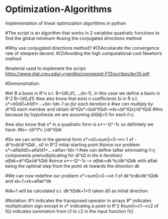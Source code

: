 # Optimization-Algorithms
Implementation of linear optimization algorithms in python

#The script is an algorithm that works in 2 variables quadratic functions to find the global minimum
#using the conjugated directions method

#Why use conjugated directions method?
#(1)Accelarate the convergence rate of steepest decent.
#(2)Avoiding the high computational cost Newton’s method

#material used to implement the script: https://www.stat.cmu.edu/~ryantibs/convexopt-F13/scribes/lec10.pdf

#Demonstration:

#let B a basis in R^n s.t. B={d0,d1,...,dn-1}, in this case we define a basis in R^2 B={d0,d1}
#we also know that exist n coefficients bi in R s.t. x*=b0*d0+b1*d1+...+bn-1*dn-1 so for each iteration k
#we can multiply by di^t*Q each member and obtain di^t*Q*x*=bi*di^t*Q*di-->bi=(di^t*Q*x*)/di^tQdi
#this because by hypothesis we are assuming di*Q*dj=0 for each i!=j

#we also know that x* in a quadratic form is x*=-Q^-1c so definitely we have:
#bi=-(di^t*c )/di^tQdi

#So we can write in the general form x*=x0+sum|i=0-->n-1 of -di^t*c*di/di^t*Q*di , x0 in R^2 initial starting point
#since our problem x*=alfa0d0+alfa1d1+...+alfan-1dn-1
#we can define (after eliminating i!=j components premultiplicating for di^t*Q in the k iteration) alfak=di^t*Q*x*/di^t*Q*di
#since x*=-Q^-1*c--> alfak=dk^t*c/dk^t*Q*dk with alfak being the optimal step from the point xk towards the direction dk

#We can now redefine our problem x*=sum|i=0-->d-1 of dk^t*c*dk/dk^t*Q*dk and xk+1=xk+alfak*dk

#dk+1 will be calculated s.t. dk^t*Q*dk+1=0 taken d0 as initial direction


#Notation:
#^t indicates the transposed operator in arrays
#* indicates multiplication sign except in x* indicating a point in R^2
#sum|i=c1-->c2 of f(i) indicates summation from c1 to c2 in the input function f(i)


